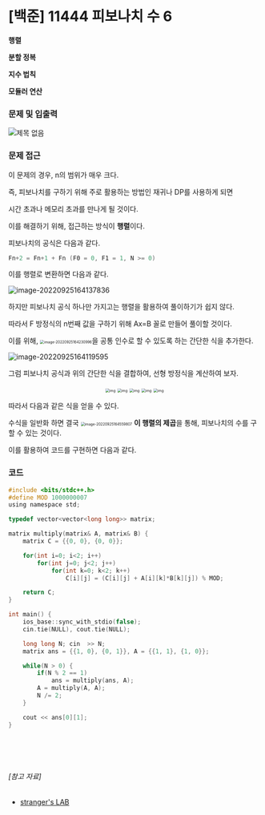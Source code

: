 # [백준] 11444 피보나치 수 6

**행렬**

**분할 정복**

**지수 법칙**

**모듈러 연산**



### 문제 및 입출력

![제목 없음](https://user-images.githubusercontent.com/56579239/192133632-312e093f-fe73-4c42-b686-d433f905b9c3.png)



### 문제 접근

이 문제의 경우, n의 범위가 매우 크다.

즉, 피보나치를 구하기 위해 주로 활용하는 방법인 재귀나 DP를 사용하게 되면

시간 초과나 메모리 초과를 만나게 될 것이다.



이를 해결하기 위해, 접근하는 방식이 **행렬**이다.



피보나치의 공식은 다음과 같다.

```c
Fn+2 = Fn+1 + Fn (F0 = 0, F1 = 1, N >= 0)
```



이를 행렬로 변환하면 다음과 같다.

![image-20220925164137836](https://user-images.githubusercontent.com/56579239/192133643-74d16e67-62ec-48f5-a618-7bd9315a7c46.png)



하지만 피보나치 공식 하나만 가지고는 행렬을 활용하여 풀이하기가 쉽지 않다.

따라서 F 방정식의 n번째 값을 구하기 위해 Ax=B 꼴로 만들어 풀이할 것이다.

이를 위해, <img src="https://user-images.githubusercontent.com/56579239/192133651-c142e836-0fc4-4e84-8cbb-9fd58b90ebed.png" alt="image-20220925164230996" style="zoom:50%;" />을 공통 인수로 할 수 있도록 하는 간단한 식을 추가한다.



![image-20220925164119595](https://user-images.githubusercontent.com/56579239/192133665-339387ab-4427-46ad-9a70-4a5f2c6753b1.png)



그럼 피보나치 공식과 위의 간단한 식을 결합하여, 선형 방정식을 계산하여 보자.

<p align="center">

<img src="https://blog.kakaocdn.net/dn/kQcDP/btq5Qqz7EdB/AW0bSIk9Dk2Fh5nsLMXNX1/img.png" alt="img" style="zoom:50%;" />

<img src="https://blog.kakaocdn.net/dn/dc2QHl/btq5QOtWxFR/KMI2XK2bu9ZkRXG43RNdB0/img.png" alt="img" style="zoom:50%;" />

<img src="https://blog.kakaocdn.net/dn/s4YVp/btq5QTbRK3B/qmGEc0kObidK2Bqh5C0zyk/img.png" alt="img" style="zoom:50%;" />

<img src="https://blog.kakaocdn.net/dn/bzesEG/btq5XGVYNLI/kl22KF0GsJW8VGSynitXo1/img.png" alt="img" style="zoom:50%;" />

<img src="https://blog.kakaocdn.net/dn/dpxoNN/btq5Q7H7s2c/igERRAdKckHm5BUsiYz0C0/img.png" alt="img" style="zoom:50%;" />

</p>

따라서 다음과 같은 식을 얻을 수 있다.

수식을 일반화 하면 결국 <img src="https://user-images.githubusercontent.com/56579239/192133696-f7438539-24ef-4d07-9783-f9bd065fb405.png" alt="image-20220925164559807" style="zoom:50%;" /> **이 행렬의 제곱**을 통해, 피보나치의 수를 구할 수 있는 것이다.



이를 활용하여 코드를 구현하면 다음과 같다.



### 코드

```c
#include <bits/stdc++.h>
#define MOD 1000000007
using namespace std;

typedef vector<vector<long long>> matrix;

matrix multiply(matrix& A, matrix& B) {
    matrix C = {{0, 0}, {0, 0}};

    for(int i=0; i<2; i++)
        for(int j=0; j<2; j++)
            for(int k=0; k<2; k++)
                C[i][j] = (C[i][j] + A[i][k]*B[k][j]) % MOD;

    return C;
}

int main() {
    ios_base::sync_with_stdio(false);
    cin.tie(NULL), cout.tie(NULL);

    long long N; cin  >> N;
    matrix ans = {{1, 0}, {0, 1}}, A = {{1, 1}, {1, 0}};

    while(N > 0) {
        if(N % 2 == 1)
            ans = multiply(ans, A);
        A = multiply(A, A);
        N /= 2;
    }

    cout << ans[0][1];
}
```





<br><Br><br>



###### [참고 자료]

- [stranger's LAB](https://st-lab.tistory.com/252)